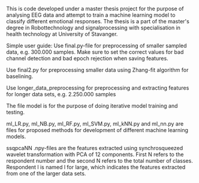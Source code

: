 This is code developed under a master thesis project for the purpose of analysing EEG data and attempt to train a machine learning model to classify different emotional responses.
The thesis is a part of the master's degree in Robottechnology and signalprocessing with specialisation in health technology at University of Stavanger.

Simple user guide:
Use final.py-file for preprocessing of smaller sampled data, e.g. 300.000 samples.
Make sure to set the correct values for bad channel detection and bad epoch rejection when saving features.

Use final2.py for preprocessing smaller data using Zhang-fit algorithm for baselining.

Use longer_data_preprocessing for preprocessing and extracting features for longer data sets, e.g. 2.250.000 samples

The file model is for the purpose of doing iterative model training and testing.

ml_LR.py, ml_NB.py, ml_RF.py, ml_SVM.py, ml_kNN.py and ml_nn.py are files for proposed methods for development of different machine learning models.

ssqpcaNN .npy-files are the features extracted using synchrosqueezed wavelet transformation with PCA of 12 components. First N refers to the respondent number and the second N refers to the total number of classes. Respondent l is named l for large, which indicates the features extracted from one of the larger data sets.

